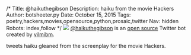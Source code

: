/*
Title: @haikuthegibson
Description: haiku from the movie Hackers
Author: botsheeter.py
Date: October 15, 2015
Tags: poetry,hackers,movies,opensource,python,prosaic,twitter
Nav: hidden
Robots: index,follow
*/
[![](/content/bots/twitter-bots/images/@haikuthegibson.png)](https://twitter.com/haikuthegibson)
[@haikuthegibson](https://twitter.com/haikuthegibson) is an [open source](https://github.com/nathanielksmith/haikuthegibson) Twitter bot created by [vilmibm](https://twitter.com/nate_smith). 

tweets haiku gleaned from the screenplay for the movie Hackers.

